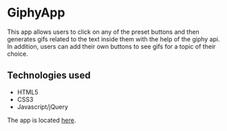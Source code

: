 # GiphyApp

This app allows users to click on any of the preset buttons and then generates gifs related to the text inside them with the help of the giphy api. In addition, users can add their own buttons to see gifs for a topic of their choice.

## Technologies used
* HTML5
* CSS3
* Javascript/jQuery

The app is located [here](https://romansenin.github.io/GiphyApp).
